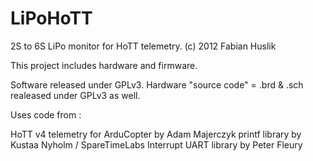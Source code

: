 LiPoHoTT
========

2S to 6S LiPo monitor for HoTT telemetry.
(c) 2012 Fabian Huslik

This project includes hardware and firmware.

Software released under GPLv3.
Hardware "source code" = .brd & .sch realeased under GPLv3 as well.

Uses code from :

HoTT v4 telemetry for ArduCopter by Adam Majerczyk
printf library by Kustaa Nyholm / SpareTimeLabs
Interrupt UART library by Peter Fleury